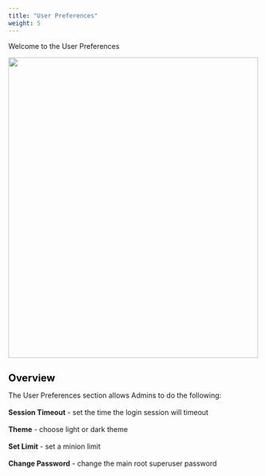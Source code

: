 ```yaml
---
title: "User Preferences"
weight: 5
---
```


Welcome to the User Preferences

<img src="/Settings/User_Preferences/userprefmain.png" width="500" height="600">

<h1 style="color:black;font-size:20px;">Overview</h1>

The User Preferences section allows Admins to do the following:<br>
<br>
<b>Session Timeout</b> - set the time the login session will timeout<br>
<br>
<b>Theme</b> - choose light or dark theme<br>
<br>
<b>Set Limit</b> - set a minion limit<br>
<br>
<b>Change Password</b> - change the main root superuser password

